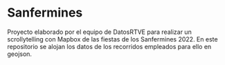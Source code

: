 # Sanfermines
Proyecto elaborado por el equipo de DatosRTVE para realizar un scrollytelling con Mapbox de las fiestas de los Sanfermines 2022. En este repositorio se alojan los datos de los recorridos empleados para ello en geojson.
